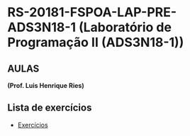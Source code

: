 # RS-20181-FSPOA-LAP-PRE-ADS3N18-1 (Laboratório de Programação II (ADS3N18-1))

## AULAS

**(Prof. Luis Henrique Ries)**

## Lista de exercícios

 + [Exercícios](ConsultorioMedico/src)
